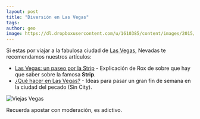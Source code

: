 ```yaml
---
layout: post
title: "Diversión en Las Vegas"
tags: 
author: geo
image: https://dl.dropboxusercontent.com/u/1610385/content/images/2015/05/2013-12-26-20-42-02-HDR.jpg
---
```

Si estas por viajar a la fabulosa ciudad de [Las Vegas](/tag/las-vegas), Nevadas te recomendamos nuestros artículos:

* [Las Vegas: un paseo por la Strip](/las-vegas/) - Explicación de Rox de sobre que hay que saber sobre la famosa **Strip**.
* [¿Qué hacer en Las Vegas?](/que-hacer-en-las-vegas/) - Ideas para pasar un gran fin de semana en la ciudad del pecado (Sin City).

![Viejas Vegas](https://dl.dropboxusercontent.com/u/1610385/content/images/2015/05/2013-12-26-20-42-14-HDR.jpg)

Recuerda apostar con moderación, es adictivo.